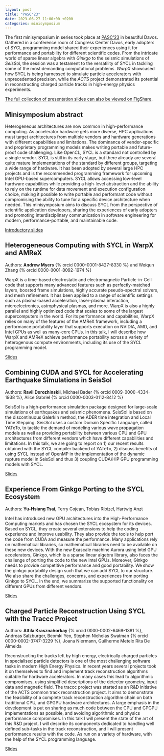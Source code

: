 ```yaml
---
layout: post
title: "PASC'23"
date: 2023-06-27 11:00:00 +0200
categories: minisymposium
---
```


The first minisymposium in series took place at [PASC'23](https://pasc23.pasc-conference.org/) in beautiful Davos.
Gathered in a conference room of Congress Center Davos, early adopters of SYCL programming model shared
their experiences using it for performance and portability for different scientific codes.
From the intricate world of sparse linear algebra with _Ginkgo_ to the seismic simulations of _SeisSol_,
the session was a testament to the versatility of SYCL in tackling some of the most demanding computational problems.
_WarpX_ showcased how SYCL is being harnessed to simulate particle accelerators with unprecedented precision,
while the _ACTS_ project demonstrated its potential in reconstructing charged particle tracks in high-energy physics experiments.

[The full collection of presentation slides can also be viewed on FigShare](https://figshare.com/collections/PASC_23_Application_Perspective_on_SYCL_a_Modern_Programming_Model_for_Performance_and_Portability/6732306).

## Minisymposium abstract

Heterogeneous architectures are now common in high-performance computing. As accelerator hardware gets more diverse, HPC applications
must target architectures from multiple vendors and hardware generations with different capabilities and limitations. The dominance
of vendor-specific and proprietary programming models makes writing portable and future-proof code challenging. Like OpenCL,
SYCL is a standard not controlled by a single vendor. SYCL is still in its early stage, but there already are several quite mature
implementations of the standard by different groups, targeting a wide range of hardware. It has been adopted by several large HPC
projects and is the recommended programming framework for upcoming Intel GPU-based supercomputers. SYCL allows accessing low-level
hardware capabilities while providing a high-level abstraction and the ability to rely on the runtime for data movement and execution
configuration choice, making it possible to write portable and performant code without compromising the ability to tune for a
specific device architecture when needed. This minisymposium aims to discuss SYCL from the perspective of scientific application
developers, sharing the experiences of early adopters and promoting interdisciplinary communication in software engineering for
modern, performance-portable, and maintainable code.

[Introductory slides](https://doi.org/10.6084/m9.figshare.23646408.v1)

## Heterogeneous Computing with SYCL in WarpX and AMReX

Authors: **Andrew Myers** {% orcid 0000-0001-8427-8330 %} and Weiqun Zhang {% orcid 0000-0001-8092-1974 %}

WarpX is a time-based electrostatic and electromagnetic Particle-in-Cell code that supports many advanced features such as
perfectly-matched layers, boosted frame simulations, highly accurate pseudo-spectral solvers, and mesh refinement. It has been applied
to a range of scientific settings such as plasma-based acceleration, laser-plasma interaction, microelectronics, astrophysical plasmas,
and more. WarpX is also a highly parallel and highly optimized code that scales to some of the largest supercomputers in the world. For
its performance and capabilities, WarpX relies on many of the features of the AMReX framework, including a performance portability layer
that supports execution on NVIDIA, AMD, and Intel GPUs as well as many-core CPUs. In this talk, I will describe how WarpX and AMReX
achieve performance portability across a variety of heterogenous compute environments, including its use of the SYCL programming model.

[Slides](https://doi.org/10.6084/m9.figshare.23596716.v1)


## Combining CUDA and SYCL for Accelerating Earthquake Simulations in SeisSol

Authors: **Ravil Dorozhinskii**, Michael Bader {% orcid 0009-0000-4334-1938 %}, Alice Gabriel {% orcid 0000-0003-0112-8412 %}

SeisSol is a high-performance simulation package designed for large-scale simulations of earthquakes and seismic phenomena. SeisSol is
based on the discontinuous Galerkin method, the ADER time integration and Local Time Stepping. SeisSol uses a custom Domain Specific
Language, called YATeTo, to tackle the demand of modeling various wave propagation models as well as providing portability between
various CPU and GPU architectures from different vendors which have different capabilities and limitations. In this talk, we are going
to report on 1) our recent results obtained with the SYCL compiler backend of YATeTo, 2) discuss benefits of using SYCL instead of
OpenMP in the implementation of the dynamic rupture model in SeisSol and thus 3) coupling CUDA/HIP GPU programming models with SYCL.

[Slides](https://doi.org/10.6084/m9.figshare.23635779.v1)

## Experience From Ginkgo Porting to the SYCL Ecosystem

Authors: **Yu-Hsiang Tsai**, Terry Cojean, Tobias Ribizel, Hartwig Anzt

Intel has introduced new GPU architectures into the High-Performance Computing markets and has chosen the SYCL ecosystem for its
devices. Based on SYCL, they create several extensions to help the coding experience and improve usability. They also provide the
tools to help port the code from CUDA and measure the performance. Many applications rely on mathematical libraries, so mathematical
libraries need to be available on these new devices. With the new Exascale machine Aurora using Intel GPU accelerators, Ginkgo,
which is a sparse linear algebra library, also faces the challenge of porting the code to the new Intel GPUs. Moreover, Ginkgo
needs to provide competitive performance and good portability. We show the ginkgo portability design such that we can add SYCL to
our structure. We also share the challenges, concerns, and experiences from porting Ginkgo to SYCL. In the end, we summarize the
supported functionality on different GPUs from different vendors.

[Slides](https://doi.org/10.6084/m9.figshare.23620644.v1)

## Charged Particle Reconstruction Using SYCL with the Traccc Project

Authors: **Attila Krasznahorkay** {% orcid 0000-0002-6468-1381 %}, Andreas Salzburger, Beomki Yeo, Stephen Nicholas Swatman {% orcid 0000-0002-3747-3229 %}, Joana Niermann, Guilherme Metelo Rita De Almeida

Reconstructing the tracks left by high energy, electrically charged particles in specialised particle detectors is one of the
most challenging software tasks in modern High Energy Physics. In recent years several projects took it on themselves to find and
implement track reconstruction algorithms suitable for hardware accelerators. In many cases this lead to algorithmic compromises,
using simplified descriptions of the detector geometry, input data and magnetic field. The traccc project was started as an R&D
initiative of the ACTS common track reconstruction project. It aims to demonstrate the feasibility of a complete track reconstruction
algorithm chain on both traditional CPU, and GPGPU hardware architectures. A large emphasis in the development is put on sharing as
much code between the CPU and GPGPU implementations as possible, and avoiding algorithmic and physics performance compromises. In
this talk I will present the state of the art of this R&D project. I will describe its components dedicated to handling well defined
sub-tasks in the track reconstruction, and I will present performance results with the code. As run on a variety of hardware, with
the help of the SYCL programming language.

[Slides](https://doi.org/10.6084/m9.figshare.23653329.v1)


<!-- The award for the most poignant questions goes to Attila Krasznahorkay. -->

